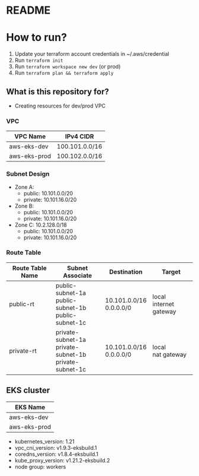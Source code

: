 # README #

# How to run?

1. Update your terraform account credentials in ~/.aws/credential
2. Run `terraform init`
3. Run `terraform workspace new dev` (or prod)
4. Run `terraform plan && terraform apply`

## What is this repository for? ##

- Creating resources for dev/prod VPC

### VPC
| VPC Name       | IPv4 CIDR      |
|----------------|----------------|
| aws-eks-dev    | 100.101.0.0/16 |
| aws-eks-prod   | 100.102.0.0/16 |

### Subnet Design
- Zone A: 
  - public: 10.101.0.0/20
  - private: 10.101.16.0/20
- Zone B:
  - public: 10.101.0.0/20
  - private: 10.101.16.0/20
- Zone C: 10.2.128.0/18
  - public: 10.101.0.0/20
  - private: 10.101.16.0/20
    
### Route Table
| Route Table Name  | Subnet Associate                           | Destination                               | Target                                         |
|-------------------|--------------------------------------------|-------------------------------------------|------------------------------------------------|
| public-rt | public-subnet-1a<br/>public-subnet-1b<br/>public-subnet-1c|10.101.0.0/16<br/>0.0.0.0/0|local<br/>internet gateway|
| private-rt | private-subnet-1a<br/>private-subnet-1b<br/>private-subnet-1c|10.101.0.0/16<br/>0.0.0.0/0|local<br/>nat gateway|

## EKS cluster
| EKS Name       | 
|----------------|
| aws-eks-dev    | 
| aws-eks-prod   | 

- kubernetes_version: 1.21
- vpc_cni_version: v1.9.3-eksbuild.1
- coredns_version: v1.8.4-eksbuild.1
- kube_proxy_version: v1.21.2-eksbuild.2
- node group: workers